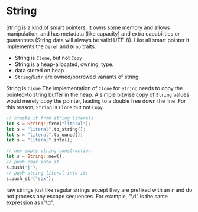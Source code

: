 # String

String is a kind of smart pointers. It owns some memory and allows manipulation, 
and has metadata (like capacity) and extra capabilities or guarantees (String 
data will always be valid UTF-8). Like all smart pointer it implements the `Deref` 
and `Drop` traits.

- String is `Clone`, but not `Copy`
- String is a heap-allocated, owning, type.
- data stored on heap
- `String`/`&str` are owned/borrowed variants of string.


String is `Clone`
The implementation of `Clone` for `String` needs to copy the pointed-to string 
buffer in the heap. A simple bitwise copy of `String` values would merely copy 
the pointer, leading to a double free down the line. 
For this reason, `String` is `Clone` but not `Copy`.




```rust
// create it from string literals
let s = String::from("literal");
let s = "literal".to_string();
let s = "literal".to_owned();
let s = "literal".into();

// new empty string construction:
let s = String::new();
// push char into it
s.push('j');
// push string literal into it:
s.push_str("sbx");
```



raw strings
just like regular strings except they are prefixed with an `r` and do not process 
any escape sequences. For example, "\\d" is the same expression as r"\d".

